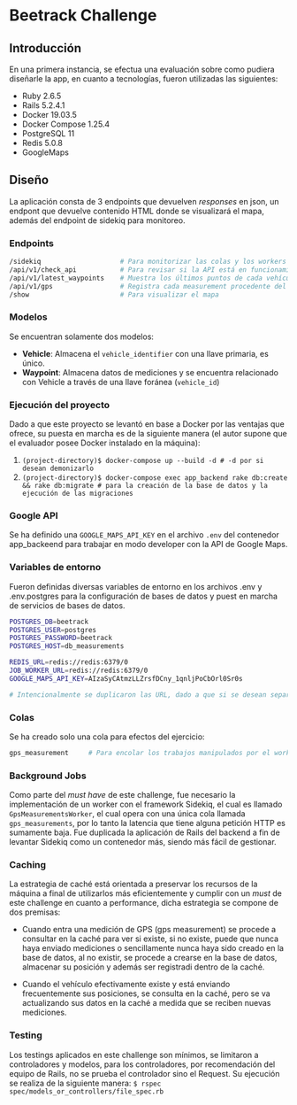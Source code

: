 # Beetrack Challenge

## Introducción

En una primera instancia, se efectua una evaluación sobre como pudiera diseñarle la app, en cuanto a tecnologías, fueron utilizadas las siguientes:

- Ruby 2.6.5
- Rails 5.2.4.1
- Docker 19.03.5
- Docker Compose 1.25.4
- PostgreSQL 11
- Redis 5.0.8
- GoogleMaps 

## Diseño
La aplicación consta de 3 endpoints que devuelven _responses_ en json, un endpont que devuelve contenido HTML donde se visualizará el mapa, además del endpoint de sidekiq para monitoreo.

### Endpoints
```bash
/sidekiq            		# Para monitorizar las colas y los workers
/api/v1/check_api         	# Para revisar si la API está en funcionamiento
/api/v1/latest_waypoints    # Muestra los últimos puntos de cada vehículo
/api/v1/gps           		# Registra cada measurement procedente del GPS del vehículo
/show             			# Para visualizar el mapa
```

### Modelos
Se encuentran solamente dos modelos:

- **Vehicle**: Almacena el `vehicle_identifier` con una llave primaria, es único.
- **Waypoint**: Almacena datos de mediciones y se encuentra relacionado con Vehicle a través de una llave foránea (`vehicle_id`)

### Ejecución del proyecto
Dado a que este proyecto se levantó en base a Docker por las ventajas que ofrece, su puesta en marcha es de la siguiente manera (el autor supone que el evaluador posee Docker instalado en la máquina):

1. `(project-directory)$ docker-compose up --build -d # -d por si desean demonizarlo`
2. `(project-directory)$ docker-compose exec app_backend rake db:create && rake db:migrate # para la creación de la base de datos y la ejecución de las migraciones`

### Google API
Se ha definido una `GOOGLE_MAPS_API_KEY` en el archivo `.env` del contenedor app_backeend para trabajar en modo developer con la API de Google Maps.

### Variables de entorno
Fueron definidas diversas variables de entorno en los archivos .env y .env.postgres para la configuración de bases de datos y puest en marcha de servicios de bases de datos.
```bash
POSTGRES_DB=beetrack
POSTGRES_USER=postgres
POSTGRES_PASSWORD=beetrack
POSTGRES_HOST=db_measurements

REDIS_URL=redis://redis:6379/0 
JOB_WORKER_URL=redis://redis:6379/0
GOOGLE_MAPS_API_KEY=AIzaSyCAtmzLLZrsfDCny_1qnljPoCbOrl0Sr0s

# Intencionalmente se duplicaron las URL, dado a que si se desean separar servicios por bases de datos, ninguno se vea afectado por los cambios del otro.
```
### Colas
Se ha creado solo una cola para efectos del ejercicio:

```bash
gps_measurement     # Para encolar los trabajos manipulados por el worker.
```

### Background Jobs
Como parte del _must have_ de este challenge, fue necesario la implementación de un worker con el framework Sidekiq, el cual es llamado `GpsMeasurementsWorker`, el cual opera con una única cola llamada `gps_measurements`, por lo tanto la latencia que tiene alguna petición HTTP es sumamente baja. Fue duplicada la aplicación de Rails del backend a fin de levantar Sidekiq como un contenedor más, siendo más fácil de gestionar.

### Caching
La estrategia de caché está orientada a preservar los recursos de la máquina a final de utilizarlos más eficientemente y cumplir con un _must_ de este challenge en cuanto a performance, dicha estrategia se compone de dos premisas:

- Cuando entra una medición de GPS (gps measurement) se procede a consultar en la caché para ver si existe, si no existe, puede que nunca haya enviado mediciones o sencillamente nunca haya sido creado en la base de datos, al no existir, se procede a crearse en la base de datos, almacenar su posición y además ser registradi dentro de la caché.

- Cuando el vehículo efectivamente existe y está enviando frecuentemente sus posiciones, se consulta en la caché, pero se va actualizando sus datos en la caché a medida que se reciben nuevas mediciones.

### Testing
Los testings aplicados en este challenge son mínimos, se limitaron a controladores y modelos, para los controladores, por recomendación del equipo de Rails, no se prueba el controlador sino el Request.
Su ejecución se realiza de la siguiente manera:
`$ rspec spec/models_or_controllers/file_spec.rb`